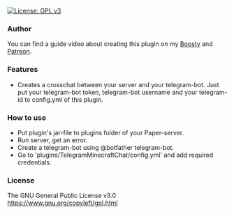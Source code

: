 [![License: GPL v3](https://img.shields.io/badge/License-GPLv3-blue.svg)](https://www.gnu.org/licenses/gpl-3.0)

### Author

You can find a guide video about creating this plugin on my [Boosty](http://boosty.to/igorlink "Boosty") and [Patreon](http://patreon.com/igorlink "Patreon").

### Features

- Creates a crosschat between your server and your telegram-bot. Just put your telegram-bot token, telegram-bot username and your telegram-id to config.yml of this plugin.

### How to use

- Put plugin's jar-file to plugins folder of your Paper-server.
- Run server, get an error.
- Create a telegram-bot using @botfather telegram-bot.
- Go to 'plugins/TelegramMinecraftChat/config.yml' and add required credentials.

### License

The GNU General Public License v3.0
https://www.gnu.org/copyleft/gpl.html
